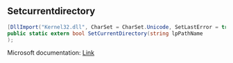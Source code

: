 ## Setcurrentdirectory

```csharp
[DllImport("Kernel32.dll", CharSet = CharSet.Unicode, SetLastError = true)][return: MarshalAs(UnmanagedType.Bool)]
public static extern bool SetCurrentDirectory(string lpPathName
);
```

Microsoft documentation: [Link](https://docs.microsoft.com/en-us/windows/win32/api/winbase/nf-winbase-setcurrentdirectory)
